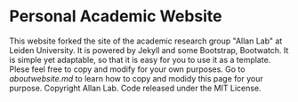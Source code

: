 # Personal Academic Website

This website forked the site of the academic research group "Allan Lab" at Leiden University. It is powered by Jekyll and some Bootstrap, Bootwatch. It is simple yet adaptable, so that it is easy for you to use it as a template. Plese feel free to copy and modify for your own purposes.  Go to *aboutwebsite.md*  to learn how to copy and modidy this page for your purpose. Copyright Allan Lab. Code released under the MIT License.
